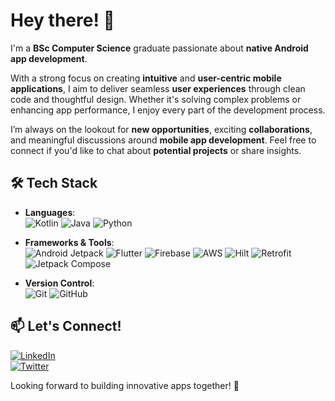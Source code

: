 # Hey there! 👋

I'm a **BSc Computer Science** graduate passionate about **native Android app development**.

With a strong focus on creating **intuitive** and **user-centric mobile applications**, I aim to deliver seamless **user experiences** through clean code and thoughtful design. Whether it's solving complex problems or enhancing app performance, I enjoy every part of the development process.

I’m always on the lookout for **new opportunities**, exciting **collaborations**, and meaningful discussions around **mobile app development**. Feel free to connect if you'd like to chat about **potential projects** or share insights.

## 🛠️ Tech Stack

- **Languages**:  
  ![Kotlin](https://img.shields.io/badge/Kotlin-0095D5?style=for-the-badge&logo=kotlin&logoColor=white)
  ![Java](https://img.shields.io/badge/Java-ED8B00?style=for-the-badge&logo=java&logoColor=white)
  ![Python](https://img.shields.io/badge/Python-3776AB?style=for-the-badge&logo=python&logoColor=white)

- **Frameworks & Tools**:  
  ![Android Jetpack](https://img.shields.io/badge/Jetpack-3DDC84?style=for-the-badge&logo=android&logoColor=white)
  ![Flutter](https://img.shields.io/badge/Flutter-02569B?style=for-the-badge&logo=flutter&logoColor=white)
  ![Firebase](https://img.shields.io/badge/Firebase-FFCA28?style=for-the-badge&logo=firebase&logoColor=black)
  ![AWS](https://img.shields.io/badge/AWS-232F3E?style=for-the-badge&logo=amazon-aws&logoColor=white)
  ![Hilt](https://img.shields.io/badge/Hilt-007ACC?style=for-the-badge&logo=dagger&logoColor=white)
  ![Retrofit](https://img.shields.io/badge/Retrofit-0066FF?style=for-the-badge&logo=retrofit&logoColor=white)
  ![Jetpack Compose](https://img.shields.io/badge/Jetpack_Compose-4285F4?style=for-the-badge&logo=jetpack-compose&logoColor=white)

- **Version Control**:  
  ![Git](https://img.shields.io/badge/Git-F05032?style=for-the-badge&logo=git&logoColor=white)
  ![GitHub](https://img.shields.io/badge/GitHub-181717?style=for-the-badge&logo=github&logoColor=white)

## 📫 Let's Connect!

[![LinkedIn](https://img.shields.io/badge/LinkedIn-0077B5?style=for-the-badge&logo=linkedin&logoColor=white)](https://www.linkedin.com)  
[![Twitter](https://img.shields.io/badge/Twitter-1DA1F2?style=for-the-badge&logo=twitter&logoColor=white)](https://twitter.com)

Looking forward to building innovative apps together! 🚀
